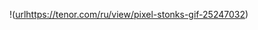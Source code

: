 !([url](https://tenor.com/ru/view/pixel-stonks-gif-25247032)https://tenor.com/ru/view/pixel-stonks-gif-25247032)
